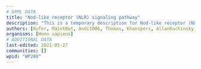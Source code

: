 ```yaml
---
# GPML DATA
title: "Nod-like receptor (NLR) signaling pathway"
description: "This is a temporary description for Nod-like receptor (NLR) signaling pathway"
authors: [Kufer, MaintBot, Andi1006, Thomas, Khanspers, AllanKuchinsky, Ddigles, AlexanderPico, Zari, Eweitz, Mkutmon]
organisms: [Homo sapiens]
# ADDITIONAL DATA
last-edited: 2021-05-27
communities: []
wpid: "WP288"
---
```

